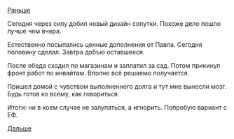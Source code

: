 [Раньше](2016.05.10.md)

Сегодня через силу добил новый дизайн сопутки.
Похоже дело пошло лучше чем вчера.

Естественно посыпались ценные дополнения от Павла. Сегодня половину сделал. Завтра добъю оставшееся.

После обеда сходил по магазинам и заплатил за сад.
Потом прикинул фронт работ по инвайтам. Вполне всё решаемо получается.

Пришел домой с чувством выполненного долга и тут мне вынесли мозг.
Будь готов ко всему, как говориться.

Итоги: ни в коем случае не залупаться, а игнорить. Попробую вариант с ЕФ.

[Дальше](2016.05.12.md)